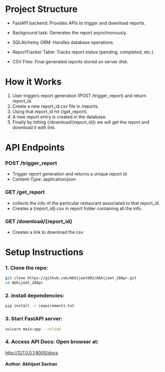 # Project Structure
*  FastAPI backend: Provides APIs to trigger and download reports.

* Background task: Generates the report asynchronously.

* SQLAlchemy ORM: Handles database operations.

* ReportTracker Table: Tracks report status (pending, completed, etc.).

* CSV Files: Final generated reports stored on server disk.


# How it Works
1. User triggers report generation (POST /trigger_report) and return report_id.
2. Create a new report_id.csv file in /reports.
3. Using that report_id hit (/get_report).
4. A new report entry is created in the database.
5. Finally by hitting (/download/{report_id}) we will get the report and download it with link.
<!-- 4. A background task is started to generate the report asynchronously. -->

<!-- The system polls the database until the report is ready (up to a timeout). -->

<!-- If ready: the report file is returned.

If not ready in time: API times out (HTTP 408). -->


# API Endpoints
### POST /trigger_report

* Trigger report generation and returns a unique report id
* Content-Type: application/json

### GET /get_report

* collects the info of the particular restaurant associated to that report_id.
* Creates a {report_id}.csv in report folder containing all the info.

### GET /download/{report_id}

* Creates a link to download the csv
<!-- Response (if report ready within timeout):

HTTP 200 OK with report CSV file download.

Response (if report not ready within timeout):

HTTP 408 Request Timeout.
 -->




# Setup Instructions
### 1. Clone the repo:
```bash
git clone https://github.com/Abhijeet002/Abhijeet_28Apr.git
cd Abhijeet_28Apr
```


### 2. Install dependencies:
```bash
pip install -r requirements.txt
```

### 3. Start FastAPI server:
```bash
uvicorn main:app --reload
```

### 4. Access API Docs: Open browser at:
http://127.0.0.1:8000/docs


#### Author: Abhijeet Sachan